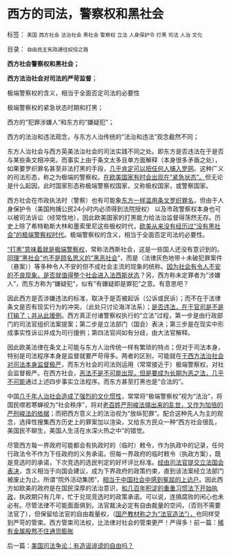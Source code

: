 # 西方的司法，警察权和黑社会

标签： `美国` `西方社会` `法治社会` `黑社会` `警察权` `立法` `人身保护令` `打黑` `司法` `人治` `文化` 

目录： `自由民主宪政通往奴役之路`

**西方社会警察权和黑社会；**

**西方法治社会对司法的严苛监督**；

极端警察权的含义，相当于全面否定司法的必要性

极端警察权的紧急状态时期和打黑；

西方的“犯罪涉嫌人”和东方的“嫌疑犯”；

西方的法治和违法观念，与东方人治传统的“法治和违法”观念截然不同；

东方人治社会与西方英美法治社会的司法实践不同之处。即东方是否违法在于是否与某些条文相冲突。而事实上由于条文太多且单方面解释（本身很多矛盾之处），如果要罗织罪名甚至非法打黑的手段，[几乎肯定可以把任何人捕入罗网](../../../2010/10/24/黑律师的贡献“非法无正义”.md)。这种广义的司法形态，称之为极端的警察权。[在欧美国家有时会出现在“紧急状态”。](../../../2009/9/30/永久性的全国全民总动员.md)但无论是什么起因，此时国家形态称极端警察权国家，又称极权国家，或警察国家。

西方社会在市政执法时（警察）也有可能象[东方一样滥用条文罗织罪名](../../../2010/9/21/“民主斗士”大部分是民粹斗士.md)，但由于人身保护令（美国拘捕公民24小时内必须得到法院授权）
以及市政警察权本身也可以被司法诉讼（经常性地），因此欧美国家的打黑能力给法治监督得荡然无存。历史上除了希特勒斯大林和墨索里尼这些极权时代，[欧美从来没有经历过“没有黑社会”的极端警察权时代](http://darthvad123.wordpress.com/2011/04/11/%E6%B3%95%E5%88%B6%E7%A4%BE%E4%BC%9A%E5%BF%85%E5%AE%9A%E5%AD%98%E5%9C%A8%E6%9F%90%E7%A7%8D%E7%A8%8B%E5%BA%A6%E7%9A%84%E9%BB%91%E7%A4%BE%E4%BC%9A/)。极端警察权的含义，相当于全面否定司法的必要性。

[“打黑”意味着就是极端警察权](../../../2010/10/4/黑社会和黑社会行为和打黑的本质.md)，常称法西斯社会，这是一些国人还没有意识到的。[同理“黑社会”也不是顾名思义的“黑恶社会](../../../2011/5/18/法办黑社会.md)”，而是（法律灰色地带＋未破犯罪案件（悬案））等多种令人不安的但不成社会主流的现象的统称。[因为社会有令人不安的不良现象，是否就值得整个社会进入法西斯状态](../../../2010/7/21/不要搞道德“治法”.md)？另，西方称未定罪者为“涉嫌人”，而东方称为“嫌疑犯”，似有“有嫌疑即是罪犯”之意。有意思吧？

因此西方是否涉嫌违法的标准，取决于是否被起诉（公诉或民诉）；而不在于法律条文是否有现实行为的冲突。（此处只讨论海洋法系）；[是否违法，在于官司是不是打输了；并从此援例](../../../2011/5/18/法办黑社会.md)。西方真正付诸警察权执行的“立法”过程，第一步是由行政部门的司法官组织法案提案；第二步是立法部门（国会）表决；第三步是在现实中形成事实性诉讼并成为司行援例；第四法官间如有分歧，由大法官解释。

因此欧美法律在条文上可能与东方人治传统一样有繁琐的特点；但对于司法本身，特别是司法程序本身是监督就要严苛得多。两者的区别，可能就在[于西方法治社会对司法本身监督极严](../../../2010/10/24/黑律师的贡献“非法无正义”.md)，而东方社会的司法则运用（常常接近于）极端警察权，对社会监督极严。在西方社会，[恶法不是不可能出现，但是要成为长期为恶之法，几乎不可能](../../../2009/8/20/不完善的法治也比完美的人治好.md)通过上述四步事实立法程序。而东方甚至打黑也是“合法的”。

中国[几千年人治社会造成了强烈的文化惯性](../../../2010/3/13/历史惯性耗尽文明才能“升级”.md)，常常将“极端警察权”视为“法治”，将国民噤若寒蝉视为“社会秩序”，将对[老百姓严刑峻法搞出来的乱世，又作为加倍的严刑峻法的依据](../../../2010/10/25/严刑峻法Vs酌情减免提供的腐败空间.md)；而把西方意义上的法治视为“放纵犯罪”。配合这种先人为主的观念，选择性搜集西方历史上的罪案加以渲染，又给东方民众一种“西方社会很乱，美国民不聊生，美国人生活在水深火热之中”的错觉。

尽管西方每一界政府可能都会有执政时的（临时）敕令，作为执政中的记录，任何行政法令不作为下任政府的义务承诺。但每一界政府的临时敕令（执政方案），既是竞选时的承诺，下次竞选的选民判定的好坏评比标准。[经由司法官提交立法国会表决](../../../2011/5/12/美国的司法官没有司法权.md)，含义相当于向国会建议，成为下界政府的政策约束，直到该法案经立法部门被废止为止。所谓“院外活动集团”，[相当于中国社会中感到冤屈的上访户](../../../2009/8/21/官官能相卫之疏不间亲.md)。因此西方如欧美的政府是在国民深厚的法治意识，[和几百年积淀的重重习惯法下开始执政](../../../2010/10/23/民主就是法治；法学研究民主.md)，执政期只有几年，忙于兑现竞选时的政策承诺。可以说，连搞腐败的闲心也未必有。尽管法律不可能面面俱到，法官裁决必定有自由裁量的空间，（否则不需要法官了），但保留给法官的自由裁量权，（[国产教材称之为“法官造法”），](../../../2011/4/27/我国记者论证西方严厉管制互联网.md)也同样受到严苛的管束。西方管束司法权，比法律对社会的管束更严！严得多！前一篇：[稀有金属股熬不住通货膨胀](../../../2011/6/8/稀有金属股熬不住通货膨胀.md)

后一篇：[美国司法争论：有造谣诽谤的自由吗？](../../../2011/6/8/美国司法争论：有造谣诽谤的自由吗？.md)